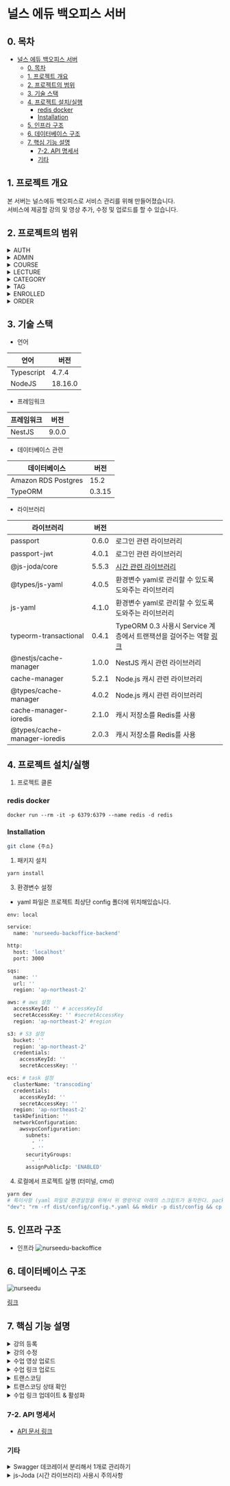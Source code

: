 # 널스 에듀 백오피스 서버

## 0. 목차

- [널스 에듀 백오피스 서버](#널스-에듀-백오피스-서버)
    - [0. 목차](#0-목차)
    - [1. 프로젝트 개요](#1-프로젝트-개요)
    - [2. 프로젝트의 범위](#2-프로젝트의-범위)
    - [3. 기술 스택](#3-기술-스택)
    - [4. 프로젝트 설치/실행](#4-프로젝트-설치실행)
        - [redis docker](#redis-docker)
        - [Installation](#installation)
    - [5. 인프라 구조](#5-인프라-구조)
    - [6. 데이터베이스 구조](#6-데이터베이스-구조)
    - [7. 핵심 기능 설명](#7-핵심-기능-설명)
        - [7-2. API 명세서](#7-2-api-명세서)
        - [기타](#기타)

<a name="1.-프로젝트-개요"></a>

## 1. 프로젝트 개요

본 서버는 널스에듀 백오피스로 서비스 관리를 위해 만들어졌습니다.<br/>
서비스에 제공할 강의 및 영상 추가, 수정 및 업로드를 할 수 있습니다.

<a name="2.-프로젝트의-범위"></a>

## 2. 프로젝트의 범위

<details>
<summary>AUTH</summary>
<div markdown='1'></div>
<br/>

- 관리자는 '**로그인**' 할 수 있다.
</details>

<details>
<summary>ADMIN</summary>
<div markdown='1'></div>
<br/>

- 관리자는 '**유저 목록**'을 조회할 수 있다.
- 관리자는 '**유저 상세 조회**'를 할 수 있다.
- 관리자는 '**유저 정보 변경**'을 할 수 있다.
- 관리자는 '**유저 삭제**'를 할 수 있다.
- 관리자는 '**새로운 관리자**'를 등록할 수 있다.
- 관리자는 '**새로운 튜터**'를 등록할 수 있다.
</details>

<details>
<summary>COURSE</summary>
<div markdown='1'></div>
<br/>

- 관리자는 '**강의 목록**'을 조회할 수 있다.
- 관리자는 '**강의 상세 조회**'를 할 수 있다.
- 관리자는 '**새로운 강의**'를 등록할 수 있다.
- 관리자는 '**강의를 수정**'할 수 있다.
- 관리자는 '**강의를 삭제**'할 수 있다.
- 관리자는 '**강의를 등록 완료 상태**'로 변경할 수 있다.
    - 영상이 업로드된 수업이 하나 이상 존재해야 합니다.
    - 등록 완료 상태가되어야 서비스에 노출됩니다.
- 관리자는 '**강의를 등록 대기 상태**'로 변경할 수 있다.
</details>

<details>
<summary>LECTURE</summary>
<div markdown='1'></div>
<br/>

- 관리자는 '**수업 목록**'을 조회할 수 있다.
- 관리자는 '**수업 상세 조회**'를 할 수 있다.
- 관리자는 '**새로운 수업**'를 등록할 수 있다.
- 관리자는 '**수업을 수정**'할 수 있다.
- 관리자는 '**수업 순서 정렬**'을 할 수 있다.
- 관리자는 '**수업을 삭제**'할 수 있다.
- 관리자는 '**수업을 등록 완료 상태**'로 변경할 수 있다.
    - 영상 트랜스코딩 완료시 등록 완료상태로 변경 됩니다.
- 관리자는 '**수업을 등록 대기 상태**'로 변경할 수 있다.
</details>

<details>
<summary>CATEGORY</summary>
<div markdown='1'></div>
<br/>

- 관리자는 '**카테고리 목록**'을 조회할 수 있다.
- 관리자는 '**새로운 카테고리**'를 등록할 수 있다.
- 관리자는 '**카테고리 수정**' 할 수 있다.
- 관리자는 '**카테고리 삭제**' 할 수 있다.
    - 카테고리에 속한 강의가 존재할 시 삭제할 수 없습니다.
  </details>

<details>
<summary>TAG</summary>
<div markdown='1'></div>
<br/>

- 관리자는 '**태그 목록**'을 조회할 수 있다.
- 관리자는 '**새로운 태그**'를 등록할 수 있다.
- 관리자는 '**태그 수정**' 할 수 있다.
- 관리자는 '**태그 삭제**' 할 수 있다.
    - 태그에 속한 강의가 존재할 시 삭제할 수 없습니다.
  </details>

<details>
<summary>ENROLLED</summary>
<div markdown='1'></div>
<br/>

- 관리자는 유저의 '**수강 목록**'을 조회할 수 있다.
- 관리자는 유저의 '**수강 정보**'를 수정할 수 있다.
- 관리자는 유저의 '**수강 정보**'를 삭제할 수 있다.
- 관리자는 유저에게 '**강의 지급**'을 할 수 있다.
</details>

<details>
<summary>ORDER</summary>
<div markdown='1'></div>
<br/>

- 관리자는 유저의 '**주문 목록**'을 조회할 수 있다.
- 관리자는 유저의 '**주문 정보**'를 수정할 수 있다.
- 관리자는 유저의 '**주문 정보**'를 삭제할 수 있다.
</details>

<a name="3.-기술-스택"></a>

## 3. 기술 스택

- 언어

| 언어       | 버전    |
| ---------- | ------- |
| Typescript | 4.7.4   |
| NodeJS     | 18.16.0 |

- 프레임워크

| 프레임워크 | 버전  |
| ---------- | ----- |
| NestJS     | 9.0.0 |

- 데이터베이스 관련

| 데이터베이스        | 버전   |
| ------------------- | ------ |
| Amazon RDS Postgres | 15.2   |
| TypeORM             | 0.3.15 |

- 라이브러리

| 라이브러리                   | 버전  |                                                                                                                       |
| ---------------------------- | ----- | --------------------------------------------------------------------------------------------------------------------- |
| passport                     | 0.6.0 | 로그인 관련 라이브러리                                                                                                |
| passport-jwt                 | 4.0.1 | 로그인 관련 라이브러리                                                                                                |
| @js-joda/core                | 5.5.3 | [시간 관련 라이브러리](https://jojoldu.tistory.com/600)                                                               |
| @types/js-yaml               | 4.0.5 | 환경변수 yaml로 관리할 수 있도록 도와주는 라이브러리                                                                  |
| js-yaml                      | 4.1.0 | 환경변수 yaml로 관리할 수 있도록 도와주는 라이브러리                                                                  |
| typeorm-transactional        | 0.4.1 | TypeORM 0.3 사용시 Service 계층에서 트랜잭션을 걸어주는 역할 [링크](https://github.com/Aliheym/typeorm-transactional) |
| @nestjs/cache-manager        | 1.0.0 | NestJS 캐시 관련 라이브러리                                                                                           |
| cache-manager                | 5.2.1 | Node.js 캐시 관련 라이브러리                                                                                          |
| @types/cache-manager         | 4.0.2 | Node.js 캐시 관련 라이브러리                                                                                          |
| cache-manager-ioredis        | 2.1.0 | 캐시 저장소를 Redis를 사용                                                                                            |
| @types/cache-manager-ioredis | 2.0.3 | 캐시 저장소를 Redis를 사용                                                                                            |

<a name="4.-프로젝트-설치/실행"></a>

## 4. 프로젝트 설치/실행

1. 프로젝트 클론

### redis docker

```shell
docker run --rm -it -p 6379:6379 --name redis -d redis
```

### Installation

```bash
git clone {주소}
```

1. 패키지 설치

```bash
yarn install
```

3. 환경변수 설정

- yaml 파일은 프로젝트 최상단 config 폴더에 위치해있습니다.

```bash
env: local

service:
  name: 'nurseedu-backoffice-backend'

http:
  host: 'localhost'
  port: 3000

sqs:
  name: ''
  url: ''
  region: 'ap-northeast-2'

aws: # aws 설정
  accessKeyId: '' # accessKeyId
  secretAccessKey: '' #secretAccessKey
  region: 'ap-northeast-2' #region

s3: # S3 설정
  bucket: ''
  region: 'ap-northeast-2'
  credentials:
    accessKeyId: ''
    secretAccessKey: ''

ecs: # task 설정
  clusterName: 'transcoding'
  credentials:
    accessKeyId: ''
    secretAccessKey: ''
  region: 'ap-northeast-2'
  taskDefinition: ''
  networkConfiguration:
    awsvpcConfiguration:
      subnets:
        - ''
        - ''
      securityGroups:
        - ''
      assignPublicIp: 'ENABLED'
```

4. 로컬에서 프로젝트 실행 (터미널, cmd)

```bash
yarn dev
# 특이사항 (yaml 파일로 환경설정을 위해서 위 명령어로 아래의 스크립트가 동작한다. package.json 파일 위치)
"dev": "rm -rf dist/config/config.*.yaml && mkdir -p dist/config && cp config/config.local.yaml dist/config && cross-env ENV=local nest start --watch"
```

<a name="5.-인프라-구조"></a>

## 5. 인프라 구조

- 인프라
  ![nurseedu-backoffice](http://github.com/DevCamp-TeamSparta/nurseedu-backoffice-backend/assets/117348491/862d888c-b503-438c-ad21-ba36f8b4e0ca)

<a name="6.-데이터베이스-구조"></a>

## 6. 데이터베이스 구조

![nurseedu](https://github.com/DevCamp-TeamSparta/nurseedu-backoffice-backend/assets/117348491/188e9294-99ea-4bb3-9a24-3c81bea4f8fa)

[링크](https://www.erdcloud.com/d/TckXtoKunBRuXTrX7)

<a name="7.-핵심-기능-설명"></a>

## 7. 핵심 기능 설명

<details>
 <summary>강의 등록</summary>
 <div markdown='1'>

- POST /courses

- 요청 헤더
    - Authorization: Bearer 토큰 형식의 사용자 인증 토큰

- 요청 본문

    ```json
      {
        "title": "string",      // 강의 타이틀
        "courseKey": "string",  // s3 업로드 키
        "days": number,         // 수강 기간
        "price": number,        // 가격
        "categoryIds": [number, number, ...],
        "teacherIds": [number, number, ...],
        "tagIds": [number, number, ...],  // optional
        "textbook": "string"  // optional
      }
    ```

- 응답 본문

  ```js
    // 요청 헤더에 토큰이 없을시
    {
      "statusCode": 401,
      "message": "Unauthorized"
    }
    // title 중복시
    {
      "statusCode": 400,
      "message": "중복 강의명은 허용하지 않습니다."
    }
    // courseKey 중복시
    {
      "statusCode": 400,
      "message": "중복된 courseKey가 존재합니다."
    }
    // 카테고리가 존재하지 않을 시
    {
      "statusCode": 404,
      "message": "id 와 일치하는 카테고리가 없습니다."
    }
    // 튜터가 존재하지 않을 시
    {
      "statusCode": 404,
      "message": "id 와 일치하는 튜터가 존재하지 않습니다."
    }
    // 태그가 존재하지 않을 시
    {
      "statusCode": 404,
      "message": "id 와 일치하는 태그가 없습니다."
    }
  ```

- 동작

    1. 요청 헤더에서 토큰을 추출하고 검증합니다.
    2. 요청 본문에서 강의 정보를 받아와 유효성 검사를 합니다.
        1. courseKey 중복 검사를 합니다.
        2. title 중복 검사를 합니다.
        3. category가 존재하지는지 확인합니다.
        4. teacher가 존재하는지 확인합니다.
        5. tag가 존재하는지 확인합니다.
    3. 강의를 등록합니다.
       </div>
       </details>
  <details>
  <summary> 강의 수정</summary>
  <div markdown='1'>

    - PUT /courses/:courseId

    - 요청 헤더

        - Authorization: Bearer 토큰 형식의 사용자 인증 토큰

    - 요청 본문

  ```json
    {
      "title": "string",      // 강의 타이틀  optional
      "courseKey": "string",  // s3 업로드 키  optional
      "days": number,         // 수강 기간  optional
      "price": number,        // 가격  optional
      "categoryIds": [number, number, ...], // optional
      "teacherIds": [number, number, ...], // optional
      "tagIds": [number, number, ...],  // optional
      "textbook": "string"  // optional
    }
  ```

    - 응답 본문

  ```js
    // 요청 헤더에 토큰이 없을시
    {
      "statusCode": 401,
      "message": "Unauthorized"
    }
    // title 중복시
    {
      "statusCode": 400,
      "message": "중복 강의명은 허용하지 않습니다."
    }
    // 카테고리가 존재하지 않을 시
    {
      "statusCode": 404,
      "message": "id 와 일치하는 카테고리가 없습니다."
    }
    // 튜터가 존재하지 않을 시
    {
      "statusCode": 404,
      "message": "id 와 일치하는 튜터가 존재하지 않습니다."
    }
    // 태그가 존재하지 않을 시
    {
      "statusCode": 404,
      "message": "id 와 일치하는 태그가 없습니다."
    }
  ```

    - 동작

    1. 요청 헤더에서 토큰을 추출하고 검증합니다.
    2. 요청 본문에서 강의 정보를 받아와 유효성 검사를 합니다.
        1. title 중복 검사를 합니다.
        2. category가 존재하지는지 확인합니다.
        3. teacher가 존재하는지 확인합니다.
        4. tag가 존재하는지 확인합니다.
    3. 강의를 수정합니다.
  </div>
  </details>

    <details>
    <summary>수업 영상 업로드</summary>
    <div markdown='1'>

    - GET /s3/upload/:lectureId

    - 요청 헤더

        - Authorization: Bearer 토큰 형식의 사용자 인증 토큰

    - 요청 쿼리

  ```json
    "s3DirPath" = `${courseKey}/lectures/${order}/video/${fileExtension}/${version}/original`
    "filename" = filename.(mp4 | m4v | hls)
    "ext" = mp4 or m4v ... etc
  ```

    - 응답 본문

  ```js
   https://s3.ap-northeast-2.amazonaws.com/course-materials.nurse-edu.co.kr/s3DirPath/filename?X-Amz-Algorithm=AWS4-HMAC-SHA256&X-Amz-Credential=AKIA4GXI47Q7VLHW4DGO%2F20230523%2Fap-northeast-2%2Fs3%2Faws4_request&X-Amz-Date=20230523T043304Z&X-Amz-Expires=7200&X-Amz-Signature=50c7ec7e002b90a8f56bf8464ee74011e3e925a21994390c3527843f7e8d218d&X-Amz-SignedHeaders=host

   // 프론트에서 응답 Url로 PUT 요청시 s3에 업로드할 수 있습니다.
  ```

    - 동작

        1. 요청 헤더에서 토큰을 추출하고 검증합니다.
        2. path.join(s3DirPath, filename) 으로 s3내의 Key(저장위치)와 Object이름을 결정합니다.
        3. ext를 Lecture 테이블에 origin_file_extension 컬럼에 저장합니다.
        4. 생성된 upload Url을 반환합니다.
      </div>
      </details>

      <details>
      <summary>수업 링크 업로드</summary>
      <div markdown='1'>

        - POST /courses/lectures/url

        - 요청 헤더

            - X-nurseedu-access-key # 트랜스코딩을 위한 검증 키

        - 요청 본문

          ```json
            "lectureId": number
          ```

        - 응답 본문

          ```json
            // header에 X-nurseedu-access-key 가 없을시
            {
              "statusCode": 403,
              "message": "접근 권한이 없습니다."
            }
            // X-nurseedu-access-key 의 값이 올바르지 않을시
            {
              "statusCode": 403,
              "message": "접근 권한이 없습니다."
            }
          ```

        - 동작
            - 트랜스코딩이 완료되면 해당 api를 호출합니다.
            - header의 X-nurseedu-access-key를 검증합니다.
            - body의 lectureId로 lecture를 조회합니다.
            - 조회한 lecture로 link (트랜스코딩이 완료된 .m3u8) 를 생성합니다.
            - 생성한 link를 Lecture 테이블의 link 컬럼에 저장합니다.

      </div>
      </details>

      <details>
      <summary>트랜스코딩 </summary>
      <div markdown='1'>

        - src/transcoding/TranscodingService.ts

        - GET /transcode/start

        - 요청 헤더

            - Authorization: Bearer 토큰 형식의 사용자 인증 토큰

        - 요청 쿼리

          ```json
            containerId: string,
            fileExtension: string
          ```

        - 응답 본문

          ```json
            //maybe 추후 수정
            {
              "courseKey": string,
              "lectureOrder": number,
              "fileExtension": string,
              "lectureId": number,
              "lectureVersion": number,
              "containerId": string
            }
          ```

        - 동작
            - ECS 태스크 컨테이너를 실행합니다.# nurseedu-transcoding-prod-td
            - pipeline 실행에 필요한 message를 만들고 전송합니다.
            - 트랜스코딩 시작 상태를 레디스에 저장합니다.

      </div>
      </details>

      <details>
      <summary>트랜스코딩 상태 확인</summary>
      <div markdown='1'>

        - src/transcoding/TranscodingService.ts
        - 프론트에서 트랜스코딩 시작시 5초마다 해당 API를 통해 상태를 확인합니다.
        - 트랜스코딩 서버에서 Redis에 상태와 진행율을 저장합니다.

            - src/transcoding-pipeline/application/services/vod/vod.service.ts:157
            - src/transcoding-pipeline/application/services/pipeline/pipeline.service.ts: 87

        - GET /transcode/status/:lectureId

        - 요청 헤더

            - Authorization: Bearer 토큰 형식의 사용자 인증 토큰

        - 요청 파라미터

          ```json
            lectureId: string
          ```

        - 응답 본문

          ```json
            //maybe 추후 수정
              {
                "containerId": containerId,
                "status": status,
                "convertProgress": convertProgress,
                "compressProgress": compressProgress,
                "transcodeProgress": transcodeProgress,
              }
          ```

        - 동작
            - redis에서 트랜스코딩의 현재 작업 상태와 진행도를 읽어옵니다.
            - 읽어온 데이터는 단순 string으로 되어있기에 Object로 Parse를 합니다.
            - 프론트로 parse한 Object를 반환합니다.
          </div>
          </details>

      <!-- 트랜스코딩 서버에서 호출하는 API -->
      <details>
      <summary>수업 링크 업데이트 & 활성화</summary>
      <div markdown='1'>

        - POST courses/lectures/url
        - src/lecture/LectureService.ts: updateUrl()
        - 트랜스코딩 서버에서 트랜스코딩이 완료되면 해당 url을 호출합니다.

        - 요청 헤더

            - X_nurseedu_access_key=nurseeduNURSEEDUcamp
            - 트랜스코딩 서버는 토큰을 가지고 있지 않기에 커스텀헤더를 이요한 검증을 하고 있습니다.
            - src/lecture/decorator/ValidateUpdateReqHeader.ts

        - 요청 본문

          ```json
            lectureId: number
          ```

        - 동작
            - Body의 lectureId로 lecture를 조회합니다
            - 조회한 lecture로 m3u8이 저장된 s3 link를 생성합니다.
            - 생성한 link를 lecture 테이블에 저장합니다.
            - lecture를 isActive = true 로 수정합니다.
            - lectureId로 Enrolled(수강 유저)가 존재하는지 확인합니다.
                - Enrolled(수강 유저)가 존재할 시 해당 Enrolled에 EnrolledLecture를 추가합니다.

      </div>
      </details>

  ### 7-2. API 명세서

    - [API 문서 링크](https://api.backoffice.teamsparta-nurseedue.shop/api-docs)

  ### 기타

    <details>
  <summary>Swagger 데코레이서 분리해서 1개로 관리하기</summary>

- Swagger 데코레이터를 분리해서 관리하면 가독성이 좋아집니다.
- 각 도메인 폴더에 있는..Decorator.ts를 살펴보면 데코레이터를 변수가 있습니다.
- 해당 변수로 다중의 스웨거 데코레이터를 한번에 선언해 사용할 수 있습니다.

```typescript
// Swagger 데코레이터 모음
export const getAllUsersDoc = () => {
  return applyDecorators(
    ApiBearerAuth('accessToken'),
    ApiQuery({
      name: 'sortby',
      description: '정렬 기준',
      required: false,
      type: String,
    }),
    ApiQuery({
      name: 'type',
      description: '조회하고자 하는 유저의 타입 ex) user, teacher, admin',
      required: false,
    }),
    ApiOperation({ summary: '유저 목록 조회' }),
    ApiOkResponse({
      status: 200,
      description: '유저 목록 조회 성공',
      type: UserDto,
      isArray: true,
    }),
    ApiUnauthorizedResponse(unAuthorizedOptions),
  );
};

// 다음과 같이 사용 가능합니다.
@getAllUsersDoc()
@Get()
async getAllUsers(
  @Query('sortby', new DefaultValuePipe('updatedAt')) sortby: string,
  @Query('type', new DefaultValuePipe(''))
  type: string,
): Promise<UserDto[]> {
  return await this.userService.getAllUsers(sortby, type);
}
```

</details>

<details>
<summary>js-Joda (시간 라이브러리) 사용시 주의사항</summary>

- JS Date().now 를 사용하면 Zone이 적용이 되지 않아서 실시간을 반영하지 못하는 문제가 있었습니다.
- js-joda 라이브러리를 사용하여 해결 [참고](https://jojoldu.tistory.com/600)
- common/util/util-time에 관련 기능을 구현했습니다.
    - LocalDataTimeTransformer.ts : Entity <-> DB 통신할때 Date <-> LocalDateTime 변환 역할
        - ```typescript
        @Column({
          type: 'timestamp',
          transformer: new LocalDateTimeTransformer(), // 엔티티에 선언 필수 
          nullable: false,
          name: 'updated_at',
        })
        updatedAt: LocalDateTime;
      ```
    - DateTimeUtil.ts : LocalDateTime <-> String, Date 변환 유틸 함수 모음
- 주의사항
    - createQueryBuilder에 LocalDataTime 사용시 Data로 변환이 필요합니다.
        - ClassSerializerInterceptor + Dto 변환시 LocalDataTime을 toString으로 변경해야합니다. 본 프로젝트에서는 ClassSerializerInterceptor를 사용하고 있지 않습니다.

</details>
